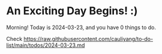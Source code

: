 # An Exciting Day Begins! :)

Morning! Today is 2024-03-23, and you have 0 things to do.

Check https://raw.githubusercontent.com/cauliyang/to-do-list/main/todos/2024-03-23.md